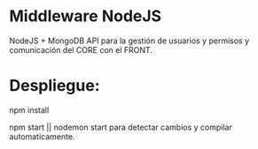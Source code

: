 # Middleware NodeJS

NodeJS + MongoDB API para la gestión de usuarios y permisos y comunicación del CORE con el FRONT.

# Despliegue:

npm install

npm start || nodemon start para detectar cambios y compilar automaticamente.
